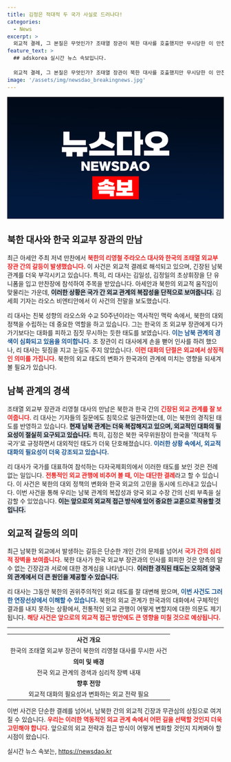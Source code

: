 ```yaml
---
title: 김정은 적대적 두 국가 사실로 드러나다!
categories:
  - News
excerpt: >
  외교적 결례, 그 본질은 무엇인가? 조태열 장관이 북한 대사를 호출했지만 무시당한 이 만찬 현장! 긴장감 넘치는 남북 관계와 러북 밀착 속에서 뚜렷한 한줄기 반전이 감지된다!
feature_text: >
  ## adskorea 실시간 뉴스 속보입니다.

  외교적 결례, 그 본질은 무엇인가? 조태열 장관이 북한 대사를 호출했지만 무시당한 이 만찬 현장! 긴장감 넘치는 남북 관계와 러북 밀착 속에서 뚜렷한 한줄기 반전이 감지된다!
image: '/assets/img/newsdao_breakingnews.jpg'
---
```


<p><img src="/assets/img/newsdao_breakingnews.jpg" alt="adskorea 속보" /></p>

<h2 data-ke-size="size26">북한 대사와 한국 외교부 장관의 만남</h2>

<p data-ke-size="size16">최근 아세안 주최 저녁 만찬에서 <b><span style="color: #ee2323;">북한의 리영철 주라오스 대사와 한국의 조태열 외교부 장관 간의 갈등이 발생했습니다.</span></b> 이 사건은 외교적 결례로 해석되고 있으며, 긴장된 남북 관계를 더욱 부각시키고 있습니다. 특히, 리 대사는 김일성, 김정일의 초상휘장을 단 유니폼을 입고 만찬장에 참석하여 주목을 받았습니다. 아세안과 북한의 외교적 움직임이 맞물리는 가운데, <b><span style="background-color: #21538527;">이러한 상황은 국가 간 외교 관계의 복잡성을 단적으로 보여줍니다.</span></b> 김세희 기자는 라오스 비엔티안에서 이 사건의 전말을 보도했습니다.</p>

<p data-ke-size="size16">리 대사는 친북 성향의 라오스와 수교 50주년이라는 역사적인 맥락 속에서, 북한의 대외 정책을 수립하는 데 중요한 역할을 하고 있습니다. 그는 한국의 조 외교부 장관에게 다가가기보다는 대화를 피하고 짐짓 무시하는 듯한 태도를 보였습니다. <b><span style="color: #1a5490;">이는 남북 관계의 경색이 심화되고 있음을 의미합니다.</span></b> 조 장관이 리 대사에게 손을 뻗어 인사를 하려 했으나, 리 대사는 뒷짐을 지고 눈길도 주지 않았습니다. <b><span style="color: #ee2323;">이런 대화의 단절은 외교에서 상징적인 의미를 가집니다.</span></b> 북한의 외교 태도의 변화가 한국과의 관계에 미치는 영향을 되새겨 볼 필요가 있습니다.</p>

<h2 data-ke-size="size26">남북 관계의 경색</h2>

<p data-ke-size="size16">조태열 외교부 장관과 리영철 대사의 만남은 북한과 한국 간의 <b><span style="color: #ee2323;">긴장된 외교 관계를 잘 보여줍니다.</span></b> 리 대사는 기자들의 질문에도 침묵으로 일관하였는데, 이는 북한의 경직된 태도를 반영하고 있습니다. <b><span style="background-color: #21538527;">현재 남북 관계는 더욱 복잡해지고 있으며, 외교적인 대화의 필요성이 절실히 요구되고 있습니다.</span></b> 특히, 김정은 북한 국무위원장이 한국을 '적대적 두 국가'로 규정하면서 대외적인 태도가 더욱 단호해졌습니다. <b><span style="color: #1a5490;">이러한 상황 속에서, 외교적 대화의 필요성이 더욱 강조되고 있습니다.</span></b></p>

<p data-ke-size="size16">리 대사가 국가를 대표하여 참석하는 다자국제회의에서 이러한 태도를 보인 것은 전례 없는 일입니다. <b><span style="color: #ee2323;">전통적인 외교 관행에 비추어 볼 때, 이는 대단한 결례</span></b>라고 할 수 있습니다. 이 사건은 북한의 대외 정책의 변화와 한국 외교의 고민을 동시에 드러내고 있습니다. 이번 사건을 통해 우리는 남북 관계의 복잡성과 양국 외교 수장 간의 신뢰 부족을 실감할 수 있었습니다. <b><span style="background-color: #21538527;">이는 앞으로의 외교적 접근 방식에 있어 중요한 교훈으로 작용할 것입니다.</span></b></p>

<h2 data-ke-size="size26">외교적 갈등의 의미</h2>

<p data-ke-size="size16">최근 남북한 외교에서 발생하는 갈등은 단순한 개인 간의 문제를 넘어서 <b><span style="color: #ee2323;">국가 간의 심리적 장벽을 보여줍니다.</span></b> 북한 대사가 한국 외교부 장관과의 인사를 회피한 것은 양측의 알 수 없는 긴장감과 서로에 대한 경계심을 나타냅니다. <b><span style="background-color: #21538527;">이러한 경직된 태도는 오히려 양국의 관계에서 더 큰 원인을 제공할 수 있습니다.</span></b></p>

<p data-ke-size="size16">리 대사는 그동안 북한의 권위주의적인 외교 태도를 잘 대변해 왔으며, <b><span style="color: #1a5490;">이번 사건도 그러한 연장선상에서 이해할 수 있습니다.</span></b> 북한의 외교 관계가 한국과의 대화에서 구체적인 결과를 내지 못하는 상황에서, 전통적인 외교 관행이 어떻게 변할지에 대한 의문도 제기됩니다. <b><span style="color: #ee2323;">해당 사건은 앞으로의 외교적 접근 방안에도 큰 영향을 미칠 것으로 예상됩니다.</span></b></p>

<hr />

<table style="width: 100%; border-collapse: collapse;">
<tr>
<td style="text-align: center; height: 17px;"><b>사건 개요</b></td>
</tr>
<tr>
<td style="text-align: center; height: 17px;">한국의 조태열 외교부 장관이 북한의 리영철 대사를 무시한 사건</td>
</tr>
<tr>
<td style="text-align: center; height: 17px;"><b>의미 및 배경</b></td>
</tr>
<tr>
<td style="text-align: center; height: 17px;">전국 외교 관계의 경색과 심리적 장벽 내재</td>
</tr>
<tr>
<td style="text-align: center; height: 17px;"><b>향후 전망</b></td>
</tr>
<tr>
<td style="text-align: center; height: 17px;">외교적 대화의 필요성과 변화하는 외교 전략 필요</td>
</tr>
</table>

<p data-ke-size="size16">이번 사건은 단순한 결례를 넘어서, 남북한 간의 외교적 긴장과 무관심의 상징으로 여겨질 수 있습니다. <b><span style="color: #ee2323;">우리는 이러한 역동적인 외교 관계 속에서 어떤 길을 선택할 것인지 더욱 고민해야 합니다.</span></b> 앞으로의 외교 전략과 접근 방식이 어떻게 변화할 것인지 지켜봐야 할 시점이 왔습니다.</p>
실시간 뉴스 속보는, <a href="https://newsdao.kr" rel="dofollow">https://newsdao.kr</a>


